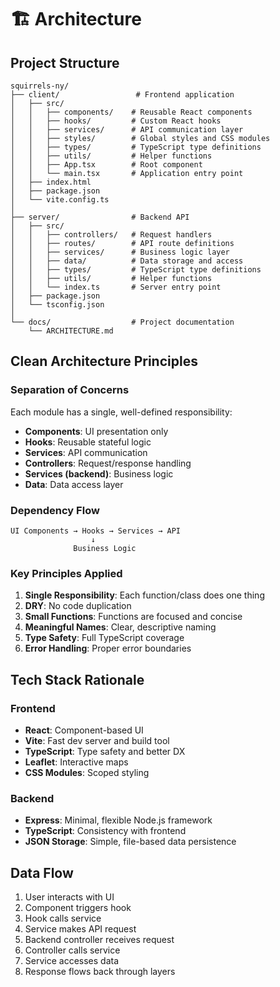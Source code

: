# 🏗️ Architecture

## Project Structure

```
squirrels-ny/
├── client/                 # Frontend application
│   ├── src/
│   │   ├── components/    # Reusable React components
│   │   ├── hooks/         # Custom React hooks
│   │   ├── services/      # API communication layer
│   │   ├── styles/        # Global styles and CSS modules
│   │   ├── types/         # TypeScript type definitions
│   │   ├── utils/         # Helper functions
│   │   ├── App.tsx        # Root component
│   │   └── main.tsx       # Application entry point
│   ├── index.html
│   ├── package.json
│   └── vite.config.ts
│
├── server/                # Backend API
│   ├── src/
│   │   ├── controllers/   # Request handlers
│   │   ├── routes/        # API route definitions
│   │   ├── services/      # Business logic layer
│   │   ├── data/          # Data storage and access
│   │   ├── types/         # TypeScript type definitions
│   │   ├── utils/         # Helper functions
│   │   └── index.ts       # Server entry point
│   ├── package.json
│   └── tsconfig.json
│
└── docs/                  # Project documentation
    └── ARCHITECTURE.md
```

## Clean Architecture Principles

### Separation of Concerns

Each module has a single, well-defined responsibility:

- **Components**: UI presentation only
- **Hooks**: Reusable stateful logic
- **Services**: API communication
- **Controllers**: Request/response handling
- **Services (backend)**: Business logic
- **Data**: Data access layer

### Dependency Flow

```
UI Components → Hooks → Services → API
                  ↓
              Business Logic
```

### Key Principles Applied

1. **Single Responsibility**: Each function/class does one thing
2. **DRY**: No code duplication
3. **Small Functions**: Functions are focused and concise
4. **Meaningful Names**: Clear, descriptive naming
5. **Type Safety**: Full TypeScript coverage
6. **Error Handling**: Proper error boundaries

## Tech Stack Rationale

### Frontend
- **React**: Component-based UI
- **Vite**: Fast dev server and build tool
- **TypeScript**: Type safety and better DX
- **Leaflet**: Interactive maps
- **CSS Modules**: Scoped styling

### Backend
- **Express**: Minimal, flexible Node.js framework
- **TypeScript**: Consistency with frontend
- **JSON Storage**: Simple, file-based data persistence

## Data Flow

1. User interacts with UI
2. Component triggers hook
3. Hook calls service
4. Service makes API request
5. Backend controller receives request
6. Controller calls service
7. Service accesses data
8. Response flows back through layers

